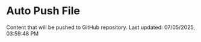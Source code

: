 # Auto Push File

Content that will be pushed to GitHub repository.
Last updated: 07/05/2025, 03:59:48 PM